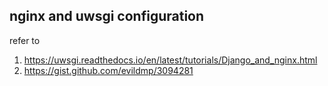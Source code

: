 ## nginx and uwsgi configuration
refer to 
1. https://uwsgi.readthedocs.io/en/latest/tutorials/Django_and_nginx.html
2. https://gist.github.com/evildmp/3094281
